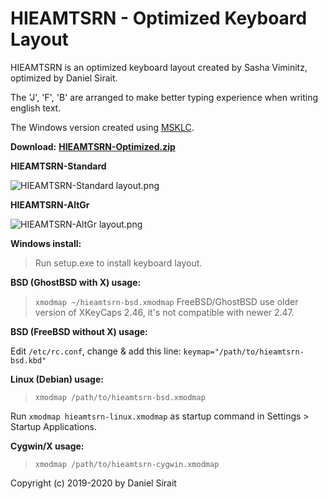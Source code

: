 # HIEAMTSRN - Optimized Keyboard Layout

HIEAMTSRN is an optimized keyboard layout created by Sasha Viminitz, optimized by Daniel Sirait. 

The 'J', 'F', 'B' are arranged to make better typing experience when writing english text.

The Windows version created using [MSKLC](https://www.microsoft.com/en-us/download/details.aspx?id=102134).

**Download:** [**HIEAMTSRN-Optimized.zip**](https://github.com/dns/Keyboard-HIEAMTSRN-Optimized/releases/download/v2.0/HIEAMTSRN-Optimized.zip)

**HIEAMTSRN-Standard**

![HIEAMTSRN-Standard layout.png](https://raw.githubusercontent.com/dns/Keyboard-HIEAMTSRN-SiraitX/master/HIEAMTSRN-Standard%20layout.png)

**HIEAMTSRN-AltGr**

![HIEAMTSRN-AltGr layout.png](https://raw.githubusercontent.com/dns/Keyboard-HIEAMTSRN-SiraitX/master/HIEAMTSRN-AltGr%20layout.png)


**Windows install:**

>Run setup.exe to install keyboard layout.

**BSD (GhostBSD with X) usage:**

>`xmodmap ~/hieamtsrn-bsd.xmodmap`
FreeBSD/GhostBSD use older version of XKeyCaps 2.46, it's not compatible with newer 2.47.

**BSD (FreeBSD without X) usage:**

Edit `/etc/rc.conf`, change & add this line:
`keymap="/path/to/hieamtsrn-bsd.kbd"`

**Linux (Debian) usage:**

>`xmodmap /path/to/hieamtsrn-bsd.xmodmap`

Run `xmodmap hieamtsrn-linux.xmodmap` as startup command in Settings > Startup Applications.

**Cygwin/X usage:**

>`xmodmap /path/to/hieamtsrn-cygwin.xmodmap`

Copyright (c) 2019-2020 by Daniel Sirait
